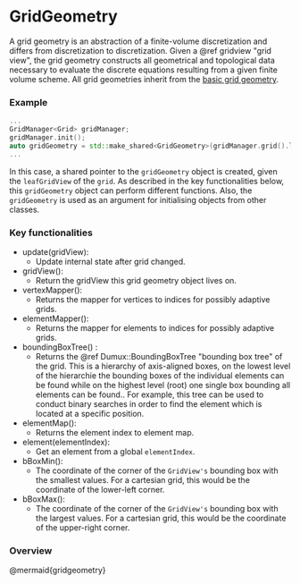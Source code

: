 # GridGeometry

A grid geometry is an abstraction of a finite-volume discretization and differs from discretization to discretization. Given a @ref gridview "grid view", the grid geometry constructs all geometrical and topological data necessary to evaluate the discrete equations resulting from a given finite volume scheme. All grid geometries inherit from the [basic grid geometry](https://git.iws.uni-stuttgart.de/dumux-repositories/dumux/-/blob/master/dumux/discretization/basicgridgeometry.hh).

### Example

```cpp
...
GridManager<Grid> gridManager;
gridManager.init();
auto gridGeometry = std::make_shared<GridGeometry>(gridManager.grid().leafGridView()); // We, create the finite volume grid geometry from the (leaf) grid view.
...
```

In this case, a shared pointer to the `gridGeometry` object is created, given the `leafGridView` of the `grid`. As described in the key functionalities below, this `gridGeometry` object can perform different functions. Also, the `gridGeometry` is used as an argument for initialising objects from other classes.

### Key functionalities

* update(gridView):
    - Update internal state after grid changed.
* gridView():
    - Return the gridView this grid geometry object lives on.
* vertexMapper():
    - Returns the mapper for vertices to indices for possibly adaptive grids.
* elementMapper():
    - Returns the mapper for elements to indices for possibly adaptive grids.
* boundingBoxTree() :
    - Returns the @ref Dumux::BoundingBoxTree "bounding box tree" of the grid. This is a hierarchy of axis-aligned boxes, on the lowest level of the hierarchie the bounding boxes of the individual elements can be found while on the highest level (root) one single box bounding all elements can be found.. For example, this tree can be used to conduct binary searches in order to find the element which is located at a specific position.
* elementMap():
    - Returns the element index to element map.
* element(elementIndex):
    - Get an element from a global `elementIndex`.
* bBoxMin():
    - The coordinate of the corner of the `GridView's` bounding box with the smallest values. For a cartesian grid, this would be the coordinate of the lower-left corner.
* bBoxMax():
    - The coordinate of the corner of the `GridView's` bounding box with the largest values. For a cartesian grid, this would be the coordinate of the upper-right corner.

### Overview

@mermaid{gridgeometry}
